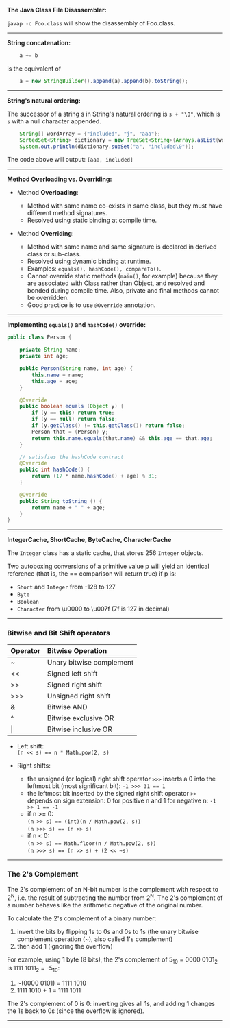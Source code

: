 
__The Java Class File Disassembler:__

`javap -c Foo.class` will show the disassembly of Foo.class.

---

__String concatenation:__

```java
	a += b
```

is the equivalent of

```java
	a = new StringBuilder().append(a).append(b).toString();
```

---

__String's natural ordering:__

The successor of a string s in String's natural ordering is `s + "\0"`, which is `s` with a null character appended.

```java
	String[] wordArray = {"included", "j", "aaa"};
	SortedSet<String> dictionary = new TreeSet<String>(Arrays.asList(wordArray));
	System.out.println(dictionary.subSet("a", "included\0"));
```
The code above will output: `[aaa, included]`

---

__Method Overloading vs. Overriding:__  

- Method **Overloading**:
	- Method with same name co-exists in same class, but they must have different method signatures.
	- Resolved using static binding at compile time.

- Method **Overriding**:
	- Method with same name and same signature is declared in derived class or sub-class.
	- Resolved using dynamic binding at runtime.
	- Examples: `equals(), hashCode(), compareTo()`.
	- Cannot override static methods (`main()`, for example) because they are associated with Class rather than Object, and resolved and bonded during compile time. Also, private and final methods cannot be overridden.
	- Good practice is to use `@Override` annotation.

---

__Implementing `equals()` and `hashCode()` override:__

```java
public class Person {

	private String name;
	private int age;

	public Person(String name, int age) {
		this.name = name;
		this.age = age;
	}

	@Override
	public boolean equals (Object y) {
		if (y == this) return true;
		if (y == null) return false;
		if (y.getClass() != this.getClass()) return false;
		Person that = (Person) y;
		return this.name.equals(that.name) && this.age == that.age;
	}

	// satisfies the hashCode contract
	@Override
    public int hashCode() {		
        return (17 * name.hashCode() + age) % 31;
    }

	@Override    
	public String toString () {
		return name + " " + age;
	}
}
```

---

__IntegerCache, ShortCache, ByteCache, CharacterCache__

The `Integer` class has a static cache, that stores 256 `Integer` objects.  

Two autoboxing conversions of a primitive value p will yield an identical reference (that is, the == comparison will return true) if p is:

- `Short` and `Integer` from -128 to 127
- `Byte`
- `Boolean`
- `Character` from \u0000 to \u007f (7f is 127 in decimal)

---


### Bitwise and Bit Shift operators

Operator | Bitwise Operation
:--- | :---
~      | Unary bitwise complement
<<     | Signed left shift
>>     | Signed right shift
>>>    | Unsigned right shift
&      | Bitwise AND
^      | Bitwise exclusive OR
&#124;      | Bitwise inclusive OR


- Left shift:  
  `(n << s) == n * Math.pow(2, s)`

- Right shifts:
  - the unsigned (or logical) right shift operator `>>>` inserts a 0 into the leftmost bit (most significant bit): `-1 >>> 31 == 1`
  - the leftmost bit inserted by the signed right shift operator `>>` depends on sign extension: 0 for positive n and 1 for negative n: `-1 >> 1 == -1`
  - if n >= 0:  
    `(n >> s) == (int)(n / Math.pow(2, s))`  
    `(n >>> s) == (n >> s)`
  - if n < 0:  
    `(n >> s) == Math.floor(n / Math.pow(2, s))`  
    `(n >>> s) == (n >> s) + (2 << ~s)`

---

### The 2's Complement

The 2's complement of an N-bit number is the complement with respect to 2<sup>N</sup>, i.e. the result of subtracting the number from 2<sup>N</sup>. The 2's complement of a number behaves like the arithmetic negative of the original number.

To calculate the 2's complement of a binary number:

1. invert the bits by flipping 1s to 0s and 0s to 1s (the unary bitwise complement operation (~), also called 1's complement)
2. then add 1 (ignoring the overflow)

For example, using 1 byte (8 bits), the 2's complement of 5<sub>10</sub> = 0000 0101<sub>2</sub> is 1111 1011<sub>2</sub> = -5<sub>10</sub>:

1. ~(0000 0101) = 1111 1010
2. 1111 1010 + 1 = 1111 1011

The 2's complement of 0 is 0: inverting gives all 1s, and adding 1 changes the 1s back to 0s (since the overflow is ignored).

---
